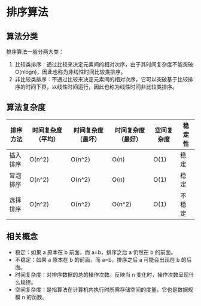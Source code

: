 # 排序算法

## 算法分类

排序算法一般分两大类：

1.  比较类排序：通过比较来决定元素间的相对次序，由于其时间复杂度不能突破 O(nlogn)，因此也称为非线性时间比较类排序。
2.  非比较类排序：不通过比较来决定元素间的相对次序，它可以突破基于比较排序的时间下界，以线性时间运行，因此也称为线性时间非比较类排序。

## 算法复杂度

| 排序方法 | 时间复杂度（平均） | 时间复杂度（最坏） | 时间复杂度（最好） | 空间复杂度 | 稳定性 |
| -------- | ------------------ | ------------------ | ------------------ | ---------- | ------ |
| 插入排序 | O(n^2)             | O(n^2)             | O(n)               | O(1)       | 稳定   |
| 冒泡排序 | O(n^2)             | O(n^2)             | O(n)               | O(1)       | 稳定   |
| 选择排序 | O(n^2)             | O(n^2)             | O(n^2)             | O(1)       | 不稳定 |

## 相关概念

-   稳定：如果 a 原本在 b 前面，而 a=b，排序之后 a 仍然在 b 的前面。
-   不稳定：如果 a 原本在 b 的前面，而 a=b，排序之后 a 可能会出现在 b 的后面。
-   时间复杂度：对排序数据的总的操作次数。反映当 n 变化时，操作次数呈现什么规律。
-   空间复杂度：是指算法在计算机内执行时所需存储空间的度量，它也是数据规模 n 的函数。
